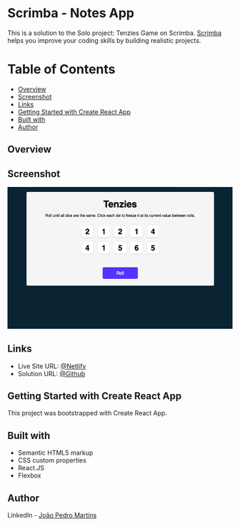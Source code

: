 # Scrimba - Notes App

This is a solution to the Solo project: Tenzies Game on Scrimba.
[Scrimba](https://scrimba.com) helps you improve your coding skills by building realistic projects.

# Table of Contents

- [Overview](#Overview)
- [Screenshot](#Screenshot)
- [Links](#Links)
- [Getting Started with Create React App](#Getting-Started-with-Create-React-App)
- [Built with](#Built-with)
- [Author](#Author)

## Overview

## Screenshot

![Notes Theme](https://github.com/joao82/Scrimba-tenzies/blob/main/src/images/screenshot.png)

## Links

- Live Site URL: [@Netlify](https://scrimba-tenzies-app.netlify.app)
- Solution URL: [@Github](https://github.com/joao82/scrimba-tenzies)

## Getting Started with Create React App

This project was bootstrapped with Create React App.

## Built with

- Semantic HTML5 markup
- CSS custom properties
- React.JS
- Flexbox

## Author

LinkedIn - [João Pedro Martins](https://www.linkedin.com/in/joão-pedro-martins-755ba64b/)
